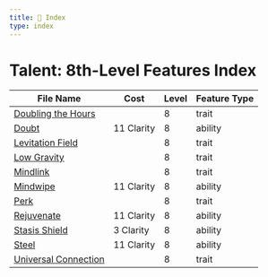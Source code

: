 ```yaml
---
title: 📑 Index
type: index
---
```


# Talent: 8th-Level Features Index

| File Name                                         | Cost       | Level | Feature Type |
| ------------------------------------------------- | ---------- | ----- | ------------ |
| [Doubling the Hours](../Doubling%20the%20Hours)   |            | 8     | trait        |
| [Doubt](../Doubt)                                 | 11 Clarity | 8     | ability      |
| [Levitation Field](../Levitation%20Field)         |            | 8     | trait        |
| [Low Gravity](../Low%20Gravity)                   |            | 8     | trait        |
| [Mindlink](../Mindlink)                           |            | 8     | trait        |
| [Mindwipe](../Mindwipe)                           | 11 Clarity | 8     | ability      |
| [Perk](../Perk)                                   |            | 8     | trait        |
| [Rejuvenate](../Rejuvenate)                       | 11 Clarity | 8     | ability      |
| [Stasis Shield](../Stasis%20Shield)               | 3 Clarity  | 8     | ability      |
| [Steel](../Steel)                                 | 11 Clarity | 8     | ability      |
| [Universal Connection](../Universal%20Connection) |            | 8     | trait        |
